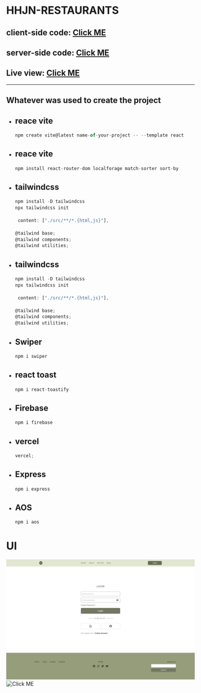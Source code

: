 # HHJN-RESTAURANTS

## client-side code: [Click ME](https://github.com/programming-hero-web-course-4/b7a10-chef-recipe-hunter-client-side-Tahsin000)

## server-side code: [Click ME](https://github.com/programming-hero-web-course-4/b7a10-chef-recipe-hunter-server-side-Tahsin000/tree/main/my-app-server)

## Live view: [Click ME](https://hhjn-restaurants-auth.web.app/)

<hr/>

## Whatever was used to create the project

- ## reace vite
  ```jsx
  npm create vite@latest name-of-your-project -- --template react
  ```
- ## reace vite
  ```jsx
  npm install react-router-dom localforage match-sorter sort-by
  ```
- ## tailwindcss

  ```jsx
  npm install -D tailwindcss
  npx tailwindcss init

   content: ["./src/**/*.{html,js}"],

  @tailwind base;
  @tailwind components;
  @tailwind utilities;

  ```

- ## tailwindcss

  ```jsx
  npm install -D tailwindcss
  npx tailwindcss init

   content: ["./src/**/*.{html,js}"],

  @tailwind base;
  @tailwind components;
  @tailwind utilities;
  ```

- ## Swiper
  ```jsx
  npm i swiper
  ```
- ## react toast
  ```jsx
  npm i react-toastify
  ```
- ## Firebase
  ```jsx
  npm i firebase
  ```
- ## vercel
  ```jsx
  vercel;
  ```
- ## Express
  ```jsx
  npm i express
  ```
- ## AOS
  ```jsx
  npm i aos
  ```

# UI

![Click ME](./my-app-client/public/ui-1.png)
![Click ME](./my-app-client/public/ui-2.png)
